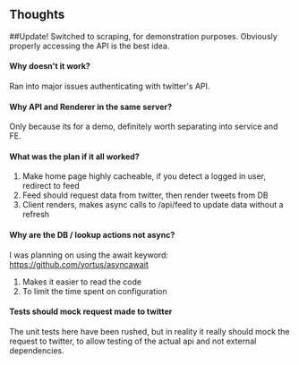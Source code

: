 ## Thoughts

##Update!
Switched to scraping, for demonstration purposes. Obviously properly accessing the API is the best idea.

#### Why doesn't it work?
Ran into major issues authenticating with twitter's API.

#### Why API and Renderer in the same server?
Only because its for a demo, definitely worth separating into service and FE.

#### What was the plan if it all worked?
1. Make home page highly cacheable, if you detect a logged in user, redirect to feed
2. Feed should request data from twitter, then render tweets from DB
3. Client renders, makes async calls to /api/feed to update data without a refresh

#### Why are the DB / lookup actions not async?
I was planning on using the await keyword: https://github.com/yortus/asyncawait
1. Makes it easier to read the code
2. To limit the time spent on configuration

#### Tests should mock request made to twitter
The unit tests here have been rushed, but in reality it really should mock the request to twitter, to allow testing of the actual api and not external dependencies.

